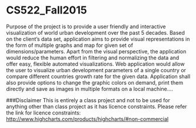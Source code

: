 # CS522_Fall2015
Purpose of the project is to provide a user friendly and interactive visualization of world urban development over the past 5 decades. Based on the client’s data set, application aims to provide visual representations in the form of multiple graphs and map for given set of dimensions/parameters. Apart from the visual perspective, the application would reduce the human effort in filtering and normalizing the data and offer easy, flexible automated visualizations. Web application would allow the user to visualize urban development parameters of a single country or compare different countries growth rate for the given data. Application shall also provide options to change the graphic colors on demand, print them directly and save as images in multiple formats on a local machine....

###Disclaimer
This is entirely a class project and not to be used for anything other than class project as it has licence constraints. Please refer the link for licence constraints: http://www.highcharts.com/products/highcharts/#non-commercial
